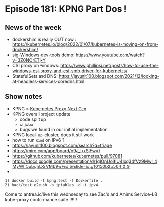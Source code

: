 # Episode 181: KPNG Part Dos !

## News of the week

- dockershim is really OUT now : https://kubernetes.io/blog/2022/01/07/kubernetes-is-moving-on-from-dockershim/  
- sig-Windows-dev-tools demo: https://www.youtube.com/watch?v=3Z0NOrETjxY
- CSI proxy on windows: https://www.phillipsj.net/posts/how-to-use-the-windows-csi-proxy-and-csi-smb-driver-for-kubernetes/
- StatefulSets and DNS: https://jayunit100.blogspot.com/2021/12/looking-at-headless-services-coredns.html

## Show notes

- KPNG = [Kubernetes Proxy Next Gen](https://github.com/kubernetes-sigs/kpng)
- KPNG overall project update
    - code split up
    - ci jobs
    - bugs we found in our initial implementation 
- KPNG local-up-cluster, does it still work
- how to run `Kind` on IPv6 ?
- https://jayunit100.blogspot.com/search?q=triage
- https://miro.com/app/board/o9J_lxxSiFw=/
- https://github.com/kubernetes/kubernetes/pull/97081
- https://docs.google.com/presentation/d/1glOnUoiflU41xg34fVz9Mwl_4MyWl_5ubqhLXrVME9w/edit#slide=id.g10150b2b564_0_9
- 

```
1) docker build -t kpng:test -f Dockerfile .
2) hack/test_e2e.sh -b iptables -d -i ipv4
```

Come to antrea.io/live this wednseday to see Zac's and Amims Service-LB kube-proxy conformance suite !!!!!!

